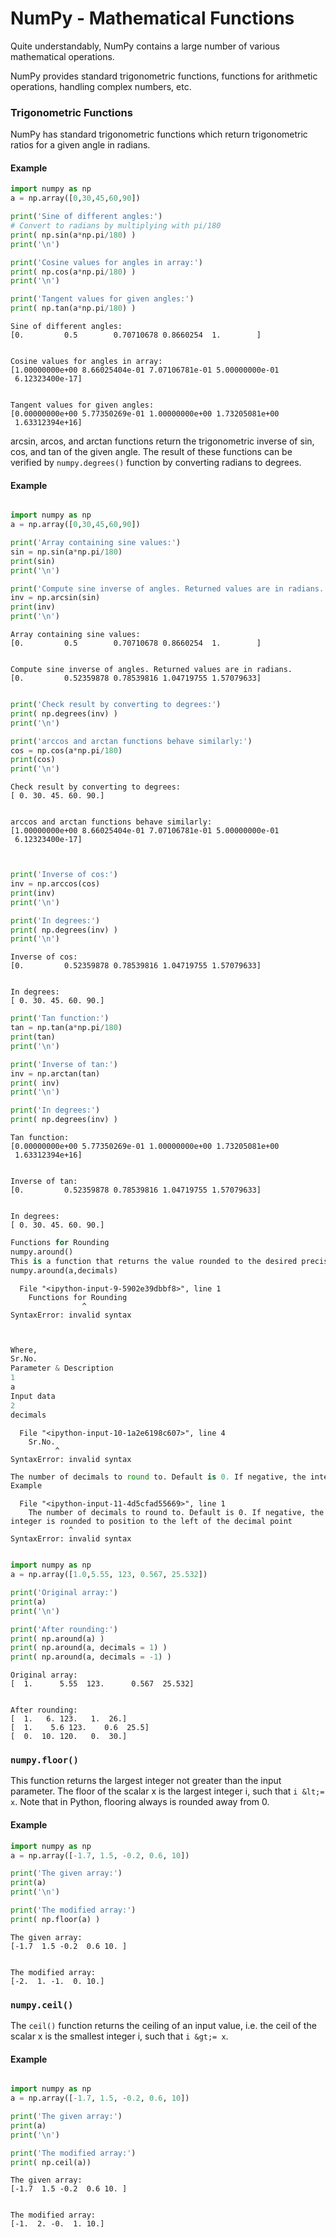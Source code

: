 
NumPy - Mathematical Functions
================================

Quite understandably, NumPy contains a large number of various mathematical operations. 

NumPy provides standard trigonometric functions, functions for arithmetic operations, handling complex numbers, etc.

### Trigonometric Functions

NumPy has standard trigonometric functions which return trigonometric ratios for a given angle in radians.

#### Example


```python
import numpy as np 
a = np.array([0,30,45,60,90]) 

print('Sine of different angles:') 
# Convert to radians by multiplying with pi/180 
print( np.sin(a*np.pi/180) )
print('\n')  

print('Cosine values for angles in array:') 
print( np.cos(a*np.pi/180) )
print('\n')  

print('Tangent values for given angles:') 
print( np.tan(a*np.pi/180) )
```

    Sine of different angles:
    [0.         0.5        0.70710678 0.8660254  1.        ]
    
    
    Cosine values for angles in array:
    [1.00000000e+00 8.66025404e-01 7.07106781e-01 5.00000000e-01
     6.12323400e-17]
    
    
    Tangent values for given angles:
    [0.00000000e+00 5.77350269e-01 1.00000000e+00 1.73205081e+00
     1.63312394e+16]



arcsin, arcos, and arctan functions return the trigonometric inverse of sin, cos, and tan of the given angle. 
The result of these functions can be verified by ``numpy.degrees()`` function by converting radians to degrees.


#### Example


```python

import numpy as np 
a = np.array([0,30,45,60,90]) 

print('Array containing sine values:') 
sin = np.sin(a*np.pi/180) 
print(sin) 
print('\n')  

print('Compute sine inverse of angles. Returned values are in radians.' )
inv = np.arcsin(sin) 
print(inv) 
print('\n')  
```

    Array containing sine values:
    [0.         0.5        0.70710678 0.8660254  1.        ]
    
    
    Compute sine inverse of angles. Returned values are in radians.
    [0.         0.52359878 0.78539816 1.04719755 1.57079633]
    
    



```python

print('Check result by converting to degrees:') 
print( np.degrees(inv) )
print('\n')  

print('arccos and arctan functions behave similarly:') 
cos = np.cos(a*np.pi/180) 
print(cos) 
print('\n')  

```

    Check result by converting to degrees:
    [ 0. 30. 45. 60. 90.]
    
    
    arccos and arctan functions behave similarly:
    [1.00000000e+00 8.66025404e-01 7.07106781e-01 5.00000000e-01
     6.12323400e-17]
    
    



```python


print('Inverse of cos:') 
inv = np.arccos(cos) 
print(inv) 
print('\n')  

print('In degrees:') 
print( np.degrees(inv) )
print('\n')  


```

    Inverse of cos:
    [0.         0.52359878 0.78539816 1.04719755 1.57079633]
    
    
    In degrees:
    [ 0. 30. 45. 60. 90.]
    
    



```python
print('Tan function:') 
tan = np.tan(a*np.pi/180) 
print(tan)
print('\n')  

print('Inverse of tan:') 
inv = np.arctan(tan) 
print( inv) 
print('\n')  

print('In degrees:') 
print( np.degrees(inv) )
```

    Tan function:
    [0.00000000e+00 5.77350269e-01 1.00000000e+00 1.73205081e+00
     1.63312394e+16]
    
    
    Inverse of tan:
    [0.         0.52359878 0.78539816 1.04719755 1.57079633]
    
    
    In degrees:
    [ 0. 30. 45. 60. 90.]



```python
Functions for Rounding
numpy.around()
This is a function that returns the value rounded to the desired precision. The function takes the following parameters.
numpy.around(a,decimals)
```


      File "<ipython-input-9-5902e39dbbf8>", line 1
        Functions for Rounding
                    ^
    SyntaxError: invalid syntax




```python


Where,
Sr.No.
Parameter & Description
1
a
Input data
2
decimals

```


      File "<ipython-input-10-1a2e6198c607>", line 4
        Sr.No.
              ^
    SyntaxError: invalid syntax




```python
The number of decimals to round to. Default is 0. If negative, the integer is rounded to position to the left of the decimal point
Example
```


      File "<ipython-input-11-4d5cfad55669>", line 1
        The number of decimals to round to. Default is 0. If negative, the integer is rounded to position to the left of the decimal point
                 ^
    SyntaxError: invalid syntax




```python

import numpy as np 
a = np.array([1.0,5.55, 123, 0.567, 25.532]) 

print('Original array:') 
print(a) 
print('\n')  

print('After rounding:') 
print( np.around(a) )
print( np.around(a, decimals = 1) )
print( np.around(a, decimals = -1) )
```

    Original array:
    [  1.      5.55  123.      0.567  25.532]
    
    
    After rounding:
    [  1.   6. 123.   1.  26.]
    [  1.    5.6 123.    0.6  25.5]
    [  0.  10. 120.   0.  30.]


### ``numpy.floor()``
This function returns the largest integer not greater than the input parameter. 
The floor of the scalar x is the largest integer i, such that ``i &lt;= x``. 
Note that in Python, flooring always is rounded away from 0.

#### Example


```python
import numpy as np 
a = np.array([-1.7, 1.5, -0.2, 0.6, 10]) 

print('The given array:') 
print(a) 
print('\n')  

print('The modified array:') 
print( np.floor(a) )
```

    The given array:
    [-1.7  1.5 -0.2  0.6 10. ]
    
    
    The modified array:
    [-2.  1. -1.  0. 10.]


### ``numpy.ceil()``
The ``ceil()`` function returns the ceiling of an input value, i.e. the ceil of the scalar x 
is the smallest integer i, such that ``i &gt;= x``.


#### Example


```python

import numpy as np 
a = np.array([-1.7, 1.5, -0.2, 0.6, 10]) 

print('The given array:') 
print(a) 
print('\n')  

print('The modified array:') 
print( np.ceil(a))


```

    The given array:
    [-1.7  1.5 -0.2  0.6 10. ]
    
    
    The modified array:
    [-1.  2. -0.  1. 10.]

